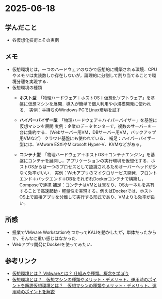 # 2025-06-18

## 学んだこと
- 各仮想化技術とその実例

## メモ
- 仮想環境とは，一つのハードウェアのなかで仮想的に構築される環境．CPUやメモリは実装数しか存在しないが，論理的に分割して割り当てることで環境分離を実現する．
- 仮想環境の種類
    - **ホスト型**　「物理ハードウェア＋ホストOS＋仮想化ソフトウェア」を基盤に仮想マシンを展開．導入が簡単で個人利用や小規模開発に使われる．
    実例：手持ちのWindows PCでLinux環境を試す
    - **ハイパーバイザー型**　「物理ハードウェア＋ハイパーバイザー」を基盤に仮想マシンを展開
    実例：企業のデータセンターで，複数のサーバーを一台に集約する．（Webサーバー用VM，DBサーバー用VM，バックアップ用VMなど）
    クラウド基盤にも使われている．
    補足：ハイパーバイザー型には、VMware ESXiやMicrosoft Hyper-V、KVMなどがある。

    - **コンテナ型**　「物理ハードウェア＋ホストOS＋コンテナエンジン」を基盤にコンテナを展開し，アプリケーションの実行環境を仮想化する．ホストOSからは一つのプロセスとして認識されるためオーバーヘッドが少なく効率がいい．
    実例：Webアプリのマイクロサービス開発．フロントエンド＋バックエンド＋DBをそれぞれDockerコンテナで構築し，Composeで連携
    補足：コンテナはVMとは異なり、OSカーネルを共有することで高速起動・軽量性を実現する。例えばDockerでは、ホストOS上で直接アプリを分離して実行する形式であり、VMよりも効率が良い。


## 所感
- 授業でVMware WorkstationをつかってKALIを動かしたが，単体だったからか，そんなに重い感じはなかった．
- Webアプリ開発にDockerを使ってみたい．

## 参考リンク
- [仮想環境とは？ VMwareとは？ 仕組みや種類、概念を学ぼう](https://bcblog.sios.jp/what-is-virtualenvironment-vmware/)
- [仮想環境とは？　仮想マシンの種類やメリット・デメリット、運用時のポイントを解説仮想環境とは？　仮想マシンの種類やメリット・デメリット、運用時のポイントを解説](https://www.splashtop.co.jp/knowhow/42/)